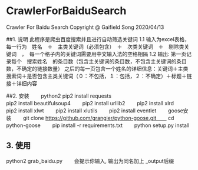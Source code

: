# CrawlerForBaiduSearch
Crawler For Baidu Search
Copyright @ Gaifield Song
2020/04/13

##1. 说明
此程序是爬虫百度搜索并且进行自动筛选关键词
1.1 输入为excel表格，每一行为　姓名　＋　主类关键词（必须包含）　＋　次类关键词　＋　剔除类关键词　，　每一个格子内的关键词需要用中文输入法的空格相隔
1.2 输出:
	第一页记录每个　搜索姓名　的条目数（包含主关键词的条目数，不包含主关键词的条目数，不确定的链接数量）
	之后的每一页包含一个姓名的详细信息：关键词＋主类搜索词＋是否包含主类关键词（０：不包括，１：包括，２：不确定）＋标题＋链接＋详细内容



##2. 安装　　
python2
pip2 install requests　　  
pip2 install beautifulsoup4　　
pip2 install urllib2　　
pip2 install xlrd　　
pip2 install xlwt　　
pip2 install xlutils　　
pip2 install eventlet　　
goose安装　　
git clone https://github.com/grangier/python-goose.git　　
cd python-goose　　
pip install -r requirements.txt　　
python setup.py install　　



## 3. 使用　　
python2 grab_baidu.py　　
会提示你输入, 输出为同名加上 _output后缀　　
